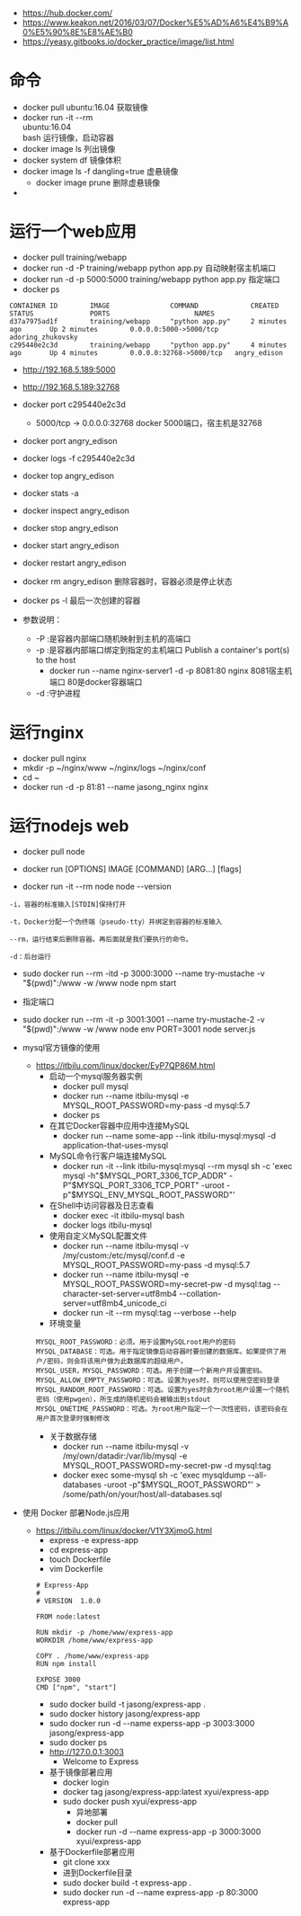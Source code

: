 * https://hub.docker.com/
* https://www.keakon.net/2016/03/07/Docker%E5%AD%A6%E4%B9%A0%E5%90%8E%E8%AE%B0
* https://yeasy.gitbooks.io/docker_practice/image/list.html

# 命令
  * docker pull ubuntu:16.04 获取镜像
  * docker run -it --rm \
        ubuntu:16.04 \
        bash    运行镜像，启动容器
  * docker image ls 列出镜像
  * docker system df 镜像体积
  * docker image ls -f dangling=true 虚悬镜像
    * docker image prune 删除虚悬镜像
  *         


# 运行一个web应用
* docker pull training/webapp
* docker run -d -P training/webapp python app.py  自动映射宿主机端口
* docker run -d -p 5000:5000 training/webapp python app.py 指定端口
* docker ps
```
CONTAINER ID        IMAGE               COMMAND             CREATED             STATUS              PORTS                     NAMES
d37a7975ad1f        training/webapp     "python app.py"     2 minutes ago       Up 2 minutes        0.0.0.0:5000->5000/tcp    adoring_zhukovsky
c295440e2c3d        training/webapp     "python app.py"     4 minutes ago       Up 4 minutes        0.0.0.0:32768->5000/tcp   angry_edison
```
* http://192.168.5.189:5000
* http://192.168.5.189:32768
* docker port c295440e2c3d
    * 5000/tcp -> 0.0.0.0:32768  docker 5000端口，宿主机是32768
* docker port angry_edison
* docker logs -f c295440e2c3d
* docker top angry_edison
* docker stats -a
* docker inspect angry_edison
* docker stop angry_edison
* docker start angry_edison
* docker restart angry_edison
* docker rm angry_edison  删除容器时，容器必须是停止状态
* docker ps -l 最后一次创建的容器


* 参数说明：
    * -P :是容器内部端口随机映射到主机的高端口
    * -p :是容器内部端口绑定到指定的主机端口  Publish a container's port(s) to the host 
        * docker run --name nginx-server1 -d -p 8081:80 nginx 8081宿主机端口 80是docker容器端口
    * -d :守护进程


# 运行nginx
* docker pull nginx
* mkdir -p ~/nginx/www ~/nginx/logs ~/nginx/conf
* cd ~
* docker run -d -p 81:81 --name jasong_nginx nginx
 
# 运行nodejs web
* docker pull node

* docker run [OPTIONS] IMAGE [COMMAND] [ARG...] [flags]
* docker run -it --rm node node --version

```
-i，容器的标准输入[STDIN]保持打开

-t，Docker分配一个伪终端（pseudo-tty）并绑定到容器的标准输入

--rm，运行结束后删除容器。再后面就是我们要执行的命令。

-d：后台运行

```
* sudo docker run --rm -itd -p 3000:3000 --name try-mustache -v "$(pwd)":/www -w /www  node npm start
* 指定端口
* sudo docker run --rm -it -p 3001:3001 --name try-mustache-2 -v "$(pwd)":/www -w /www  node  env PORT=3001 node server.js


* mysql官方镜像的使用
    * https://itbilu.com/linux/docker/EyP7QP86M.html
        * 启动一个mysql服务器实例
            * docker pull mysql
            * docker run --name itbilu-mysql -e MYSQL_ROOT_PASSWORD=my-pass -d mysql:5.7
            * docker ps
        * 在其它Docker容器中应用中连接MySQL
            * docker run --name some-app --link itbilu-mysql:mysql -d application-that-uses-mysql
        * MySQL命令行客户端连接MySQL    
            * docker run -it --link itbilu-mysql:mysql --rm mysql sh -c 'exec mysql -h"$MYSQL_PORT_3306_TCP_ADDR" -P"$MYSQL_PORT_3306_TCP_PORT" -uroot -p"$MYSQL_ENV_MYSQL_ROOT_PASSWORD"'
        * 在Shell中访问容器及日志查看    
            * docker exec -it itbilu-mysql bash
            * docker logs itbilu-mysql
        * 使用自定义MySQL配置文件
            * docker run --name itbilu-mysql -v /my/custom:/etc/mysql/conf.d -e MYSQL_ROOT_PASSWORD=my-pass -d mysql:5.7
            * docker run --name itbilu-mysql -e MYSQL_ROOT_PASSWORD=my-secret-pw -d mysql:tag --character-set-server=utf8mb4 --collation-server=utf8mb4_unicode_ci
            * docker run -it --rm mysql:tag --verbose --help
        * 环境变量
        ```
        MYSQL_ROOT_PASSWORD：必须。用于设置MySQLroot用户的密码
        MYSQL_DATABASE：可选。用于指定镜像启动容器时要创建的数据库。如果提供了用户/密码，则会将该用户做为此数据库的超级用户。
        MYSQL_USER，MYSQL_PASSWORD：可选。用于创建一个新用户并设置密码。
        MYSQL_ALLOW_EMPTY_PASSWORD：可选。设置为yes时，则可以使用空密码登录
        MYSQL_RANDOM_ROOT_PASSWORD：可选。设置为yes时会为root用户设置一个随机密码（使用pwgen），所生成的随机密码会被输出到stdout
        MYSQL_ONETIME_PASSWORD：可选。为root用户指定一个一次性密码，该密码会在用户首次登录时强制修改
        ```
        * 关于数据存储
            * docker run --name itbilu-mysql -v /my/own/datadir:/var/lib/mysql -e MYSQL_ROOT_PASSWORD=my-secret-pw -d mysql:tag
            * docker exec some-mysql sh -c 'exec mysqldump --all-databases -uroot -p"$MYSQL_ROOT_PASSWORD"' > /some/path/on/your/host/all-databases.sql

* 使用 Docker 部暑Node.js应用
    * https://itbilu.com/linux/docker/V1Y3XjmoG.html
        * express -e express-app
        * cd express-app
        * touch Dockerfile
        * vim Dockerfile
        ```
        # Express-App
        #
        # VERSION  1.0.0
        
        FROM node:latest
        
        RUN mkdir -p /home/www/express-app
        WORKDIR /home/www/express-app
        
        COPY . /home/www/express-app
        RUN npm install
        
        EXPOSE 3000
        CMD ["npm", "start"]
        ```
        * sudo docker build -t jasong/express-app .
        * sudo docker history jasong/express-app
        * sudo docker run -d --name experss-app -p 3003:3000 jasong/express-app
        * sudo docker ps
        * http://127.0.0.1:3003
            * Welcome to Express
        * 基于镜像部暑应用
            * docker login
            * docker tag jasong/express-app:latest xyui/express-app
            * sudo docker push xyui/express-app
                * 异地部署
                * docker pull
                * docker run -d --name express-app -p 3000:3000 xyui/express-app
        * 基于Dockerfile部暑应用
            * git clone  xxx
            * 进到Dockerfile目录
            * sudo docker build -t express-app .
            * sudo docker run -d --name express-app -p 80:3000 express-app